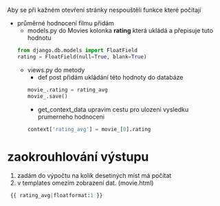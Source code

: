 Aby se při kažném otevření stránky nespouštěli funkce které počítají 
- průměrné hodnocení filmu přidám
  - models.py do Movies kolonka **rating** která ukládá a přepisuje tuto hodnotu
  ```python
  from django.db.models import FloatField
  rating = FloatField(null=True, blank=True)
  ```
  - views.py do metody 
    - def post přidám ukládání této hodnoty do databáze
    ```python
    movie_.rating = rating_avg
    movie_.save()
    ```
    - get_context_data upravim cestu pro ulozeni vysledku prumerneho hodnoceni
    ```python
    context['rating_avg'] = movie_[0].rating
    ```

# zaokrouhlování výstupu 
1. zadám do výpočtu na kolik desetiných míst má počítat
2. v templates omezím zobrazení dat. (movie.html)
```python
 {{ rating_avg|floatformat:1 }}
```